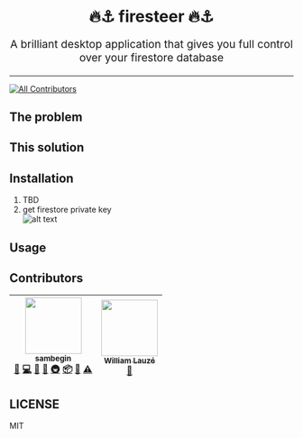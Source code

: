 <h1 align="center">
  🔥⚓️ firesteer 🔥⚓️
</h1>
<p align="center" style="font-size: 1.2rem;">A brilliant desktop application that gives you full control over your firestore database</p>

<hr />

[![All Contributors](https://img.shields.io/badge/all_contributors-2-orange.svg?style=flat-square)](#contributors)

## The problem

## This solution

## Installation

1. TBD
2. get firestore private key  
![alt text](https://raw.githubusercontent.com/sambegin/Firesteer/master/.github/generate_firestore_private-key.png)
## Usage

## Contributors

<!-- ALL-CONTRIBUTORS-LIST:START - Do not remove or modify this section -->
<!-- prettier-ignore -->
| [<img src="https://avatars3.githubusercontent.com/u/6645382?v=4" width="100px;"/><br /><sub><b>sambegin</b></sub>](https://github.com/sambegin)<br />[💬](#question-sambegin "Answering Questions") [💻](https://github.com/sambegin/Firesteer/commits?author=sambegin "Code") [📖](https://github.com/sambegin/Firesteer/commits?author=sambegin "Documentation") [🤔](#ideas-sambegin "Ideas, Planning, & Feedback") [🚇](#infra-sambegin "Infrastructure (Hosting, Build-Tools, etc)") [📦](#platform-sambegin "Packaging/porting to new platform") [👀](#review-sambegin "Reviewed Pull Requests") [⚠️](https://github.com/sambegin/Firesteer/commits?author=sambegin "Tests") | [<img src="https://avatars0.githubusercontent.com/u/5473183?v=4" width="100px;"/><br /><sub><b>William Lauzé</b></sub>](https://github.com/wilau2)<br />[📖](https://github.com/sambegin/Firesteer/commits?author=wilau2 "Documentation") |
| :---: | :---: |
<!-- ALL-CONTRIBUTORS-LIST:END -->
## LICENSE

MIT
